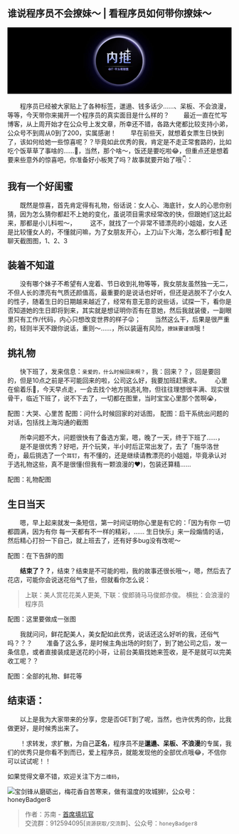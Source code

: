 ## 谁说程序员不会撩妹～ | 看程序员如何带你撩妹～

![本文由@IT·平头哥联盟-首席填坑官(苏南)分享，公众号：honeyBadger8](./_banner/banner01.png)

　　程序员已经被大家贴上了各种标签，邋遢、钱多话少……、呆板、不会浪漫，等等，今天带你来揭开一个程序员的真实面目是什么样的？
　　最近一直在忙写博客，从上周开始才在公众号上发文章，所幸还不错，各路大佬都比较支持小弟，公众号不到周从0到了200，实属感谢！
　　早在前些天，就想着女票生日快到了，该如何给她一些惊喜呢？？毕竟如此优秀的我，肯定是不走正常套路的，比如吃个饭草草了事啥的……🤪，当然，那个啥～，饭还是要吃啦😂，但重点还是想着要来些意外的惊喜吧，你准备好小板凳了吗？故事就要开始了哦👇：

## 我有一个好闺蜜
　　既然是惊喜，首先肯定得有礼物，俗话说：女人心、海底针，女人的心思你别猜，因为怎么猜你都赶不上她的变化，虽说项目需求经常改的快，但跟她们这比起来，那都是小儿科啦～，
　　这不，就找了一个非常不错漂亮的小姐姐，女人还是比较懂女人的，不懂就问嘛，为了女朋友开心，上刀山下火海，怎么都行啦🤫
  配聊天截图图，1、2、3

## 装着不知道

　　没有哪个妹子不希望有人宠着、节日收到礼物等等，我女朋友虽然独一无二，不但人长的漂亮有气质还颜值高，最重要的是说话也好听，但还是逃脱不了小女人的性子，随着生日的日期越来越近了，经常有意无意的说些话，试探一下，看你是否知道她的生日即将到来，其实就是想证明你否有在意她，然后我就装傻，一副眼里只有工作/代码，内心只想改变世界的样子😜；
　　当然这么干，后果是很严重的，轻则半天不跟你说话，重则～……，所以装逼有风险，`撩妹要谨慎`哦！
　　
## 挑礼物

　　快下班了，发来信息：`亲爱的，什么时候回来啊？`，我：回来？？，回是要回的，但是10点之前是不可能回来的啦，公司这么好，我要加班赶需求。
　　心里在偷着乐🤥，今天早点走，一会去找个地方挑选礼物，但往往理想很丰满、现实很骨干，临近下班了，说不下去了，一切都在图里，当时宝宝心里那个苦啊😭，


配图：大哭、心里苦
配图：问什么时候回家的对话图，
配图：启干系统出问题的对话，包括找上海沟通的截图

　　所幸问题不大，问题很快有了备选方案，嗯，晚了一天，终于下班了……，
　　是不是很优秀？好吧，开个玩笑，半小时后正常出发了，去了「施华洛世奇」，最后挑选了一个`耳钉`，有不懂的，还是继续请教漂亮的小姐姐，毕竟承认对于选礼物这些，真不是很懂(但我有一颗浪漫的❤️)，包装还算精……

配图：礼物配图

## 生日当天
　　嗯，早上起来就发一条短信，第一时间证明你心里是有它的：「因为有你 一切都圆满，因为有你 每一天都有不一样的精彩，…… 生日快乐」来一段煽情的话，然后精心打扮一下自己，就上班去了，还有好多bug没有改呢～

配图：在下告辞的图  

　　**结束了？？**，结束？结束是不可能的啦，我的故事还很长哦～，嗯，然后去了花店，可能你会说送花俗气了些，但就看你怎么说：

> 上联：美人赏花花美人更美,
> 下联：俊郎骑马马俊郎亦俊。
> 横批：会浪漫的程序员

配图：这里要做成一张图

　　我就问问，鲜花配美人，美女配如此优秀，说话还这么好听的我，还俗气吗？？？
　　准备了这么多，是时候主角出场的时刻了，到了她公司之后，发一条信息，或者直接装成是送花的小哥，让前台美眉找她来签收，是不是就可以完美收工呢？？

配图：全部的礼物、鲜花等
 
## 结束语：
　　以上是我为大家带来的分享，您是否GET到了呢，当然，也许优秀的你，比我做更好，是时候秀出来了。

　　！求转发，求扩散，为自己**正名**，程序员不是**邋遢、呆板、不浪漫**的专属，我们的优秀只是你看不到而已，爱上程序员，就能发现他的全部优点哦😂，不信你可以试试呢！！

如果觉得文章不错，欢迎关注下方`二维码`，

![宝剑锋从磨砺出，梅花香自苦寒来，做有温度的攻城狮!，公众号：honeyBadger8](https://honeybadger8.github.io/blog/frontends/_banner/card.gif)

> 作者：苏南 - [首席填坑官](https://github.com/meibin08/ "首席填坑官")<br/>
> 交流群：912594095[`资源获取/交流群`]、公众号：`honeyBadger8`






